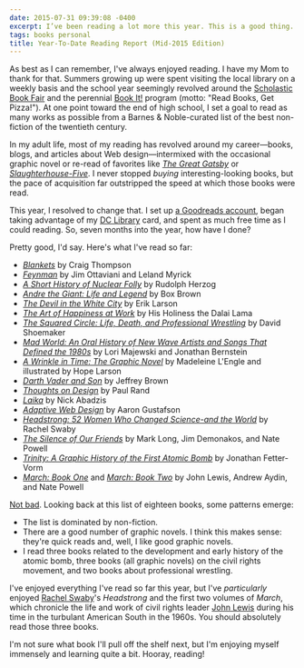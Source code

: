 ```yaml
---
date: 2015-07-31 09:39:08 -0400
excerpt: I’ve been reading a lot more this year. This is a good thing.
tags: books personal
title: Year-To-Date Reading Report (Mid-2015 Edition)
---
```


As best as I can remember, I've always enjoyed reading. I have my Mom to thank for that. Summers growing up were spent visiting the local library on a weekly basis and the school year seemingly revolved around the [Scholastic Book Fair](http://www.scholastic.com/bookfairs/) and the perennial [Book It!](http://www.bookitprogram.com/) program (motto: "Read Books, Get Pizza!"). At one point toward the end of high school, I set a goal to read as many works as possible from a Barnes & Noble-curated list of the best non-fiction of the twentieth century.

In my adult life, most of my reading has revolved around my career—books, blogs, and articles about Web design—intermixed with the occasional graphic novel or re-read of favorites like <cite>[The Great Gatsby](http://www.amazon.com/dp/0743273567/?tag=sixtwothree-20)</cite> or <cite>[Slaughterhouse-Five](http://www.amazon.com/dp/0440180295/?tag=sixtwothree-20)</cite>. I never stopped _buying_ interesting-looking books, but the pace of acquisition far outstripped the speed at which those books were read.

This year, I resolved to change that. I set up [a Goodreads account](https://www.goodreads.com/jgarber623), began taking advantage of my [DC Library](http://dclibrary.org/) card, and spent as much free time as I could reading. So, seven months into the year, how have I done?

Pretty good, I'd say. Here's what I've read so far:

- <cite>[Blankets](http://www.amazon.com/dp/1891830430/?tag=sixtwothree-20)</cite> by Craig Thompson
- <cite>[Feynman](http://www.amazon.com/dp/1596438274/?tag=sixtwothree-20)</cite> by Jim Ottaviani and Leland Myrick
- <cite>[A Short History of Nuclear Folly](http://www.amazon.com/dp/1612191738/?tag=sixtwothree-20)</cite> by Rudolph Herzog
- <cite>[Andre the Giant: Life and Legend](http://www.amazon.com/dp/1596438517/?tag=sixtwothree-20)</cite> by Box Brown
- <cite>[The Devil in the White City](http://www.amazon.com/dp/0375725601/?tag=sixtwothree-20)</cite> by Erik Larson
- <cite>[The Art of Happiness at Work](http://www.amazon.com/dp/1594480540/?tag=sixtwothree-20)</cite> by His Holiness the Dalai Lama
- <cite>[The Squared Circle: Life, Death, and Professional Wrestling](http://www.amazon.com/dp/1592408818/?tag=sixtwothree-20)</cite> by David Shoemaker
- <cite>[Mad World: An Oral History of New Wave Artists and Songs That Defined the 1980s](http://www.amazon.com/dp/1419710974/?tag=sixtwothree-20)</cite> by Lori Majewski and Jonathan Bernstein
- <cite>[A Wrinkle in Time: The Graphic Novel](http://www.amazon.com/dp/1250056942/?tag=sixtwothree-20)</cite> by Madeleine L'Engle and illustrated by Hope Larson
- <cite>[Darth Vader and Son](http://www.amazon.com/dp/145210655X/?tag=sixtwothree-20)</cite> by Jeffrey Brown
- <cite>[Thoughts on Design](http://www.amazon.com/dp/081187544X/?tag=sixtwothree-20)</cite> by Paul Rand
- <cite>[Laika](http://www.amazon.com/dp/1596431016/?tag=sixtwothree-20)</cite> by Nick Abadzis
- <cite>[Adaptive Web Design](http://www.amazon.com/dp/098358950X/?tag=sixtwothree-20)</cite> by Aaron Gustafson
- <cite>[Headstrong: 52 Women Who Changed Science-and the World](http://www.amazon.com/dp/0553446797/?tag=sixtwothree-20)</cite> by Rachel Swaby
- <cite>[The Silence of Our Friends](http://www.amazon.com/dp/1596436182/?tag=sixtwothree-20)</cite> by Mark Long, Jim Demonakos, and Nate Powell
- <cite>[Trinity: A Graphic History of the First Atomic Bomb](http://www.amazon.com/dp/0809093553/?tag=sixtwothree-20)</cite> by Jonathan Fetter-Vorm
- <cite>[March: Book One](http://www.amazon.com/dp/1603093001/?tag=sixtwothree-20)</cite> and <cite>[March: Book Two](http://www.amazon.com/dp/1603094008/?tag=sixtwothree-20)</cite> by John Lewis, Andrew Aydin, and Nate Powell

[Not bad](http://i1.kym-cdn.com/photos/images/original/000/302/170/685.png). Looking back at this list of eighteen books, some patterns emerge:

- The list is dominated by non-fiction.
- There are a good number of graphic novels. I think this makes sense: they're quick reads and, well, I like good graphic novels.
- I read three books related to the development and early history of the atomic bomb, three books (all graphic novels) on the civil rights movement, and two books about professional wrestling.

I've enjoyed everything I've read so far this year, but I've _particularly_ enjoyed [Rachel Swaby](http://rachelswaby.com/)'s <cite>Headstrong</cite> and the first two volumes of <cite>March</cite>, which chronicle the life and work of civil rights leader [John Lewis](https://en.wikipedia.org/wiki/John_Lewis_(politician)) during his time in the turbulant American South in the 1960s. You should absolutely read those three books.

I'm not sure what book I'll pull off the shelf next, but I'm enjoying myself immensely and learning quite a bit. Hooray, reading!